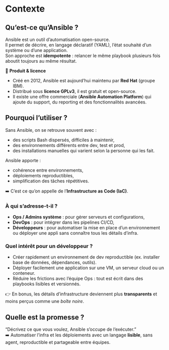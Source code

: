 # Contexte

## Qu’est-ce qu’Ansible ?
Ansible est un outil d’automatisation open-source.  
Il permet de décrire, en langage déclaratif (YAML), l’état souhaité d’un système ou d’une application.  
Son approche est **idempotente** : relancer le même playbook plusieurs fois aboutit toujours au même résultat.

🔹 **Produit & licence**  
- Créé en 2012, Ansible est aujourd’hui maintenu par **Red Hat** (groupe IBM).  
- Distribué sous **licence GPLv3**, il est gratuit et open-source.  
- Il existe une offre commerciale (**Ansible Automation Platform**) qui ajoute du support, du reporting et des fonctionnalités avancées.  

## Pourquoi l’utiliser ?
Sans Ansible, on se retrouve souvent avec :  
- des scripts Bash dispersés, difficiles à maintenir,  
- des environnements différents entre dev, test et prod,  
- des installations manuelles qui varient selon la personne qui les fait.  

Ansible apporte :  
- cohérence entre environnements,  
- déploiements reproductibles,  
- simplification des tâches répétitives.  

➡️ C’est ce qu’on appelle de l’**Infrastructure as Code (IaC)**.  

### À qui s’adresse-t-il ?
- **Ops / Admins système** : pour gérer serveurs et configurations,  
- **DevOps** : pour intégrer dans les pipelines CI/CD,  
- **Développeurs** : pour automatiser la mise en place d’un environnement ou déployer une appli sans connaître tous les détails d’infra.  

### Quel intérêt pour un développeur ?
- Créer rapidement un environnement de dev reproductible (ex. installer base de données, dépendances, outils).  
- Déployer facilement une application sur une VM, un serveur cloud ou un conteneur.  
- Réduire les frictions avec l’équipe Ops : tout est écrit dans des playbooks lisibles et versionnés.  

👉 En bonus, les détails d’infrastructure deviennent plus **transparents** et moins perçus comme une *boîte noire*.  

## Quelle est la promesse ?
“Décrivez ce que vous voulez, Ansible s’occupe de l’exécuter.”  
➡️ Automatiser l’infra et les déploiements avec un langage **lisible**, sans agent, reproductible et partageable entre équipes.
